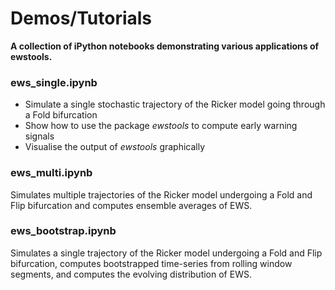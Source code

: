 # Demos/Tutorials
**A collection of iPython notebooks demonstrating various applications of ewstools.**

### ews_single.ipynb
- Simulate a single stochastic trajectory of the Ricker model going through a Fold bifurcation
- Show how to use the package *ewstools* to compute early warning signals
- Visualise the output of *ewstools* graphically


### ews_multi.ipynb

Simulates multiple trajectories of the Ricker model undergoing a Fold and Flip bifurcation
and computes ensemble averages of EWS.


### ews_bootstrap.ipynb

Simulates a single trajectory of the Ricker model undergoing a Fold and Flip bifurcation, 
computes bootstrapped time-series from rolling window segments, and computes the
evolving distribution of EWS.











